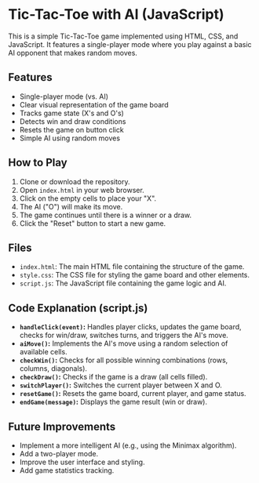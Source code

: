 # Tic-Tac-Toe with AI (JavaScript)

This is a simple Tic-Tac-Toe game implemented using HTML, CSS, and JavaScript. It features a single-player mode where you play against a basic AI opponent that makes random moves.

## Features

*   Single-player mode (vs. AI)
*   Clear visual representation of the game board
*   Tracks game state (X's and O's)
*   Detects win and draw conditions
*   Resets the game on button click
*   Simple AI using random moves

## How to Play

1.  Clone or download the repository.
2.  Open `index.html` in your web browser.
3.  Click on the empty cells to place your "X".
4.  The AI ("O") will make its move.
5.  The game continues until there is a winner or a draw.
6.  Click the "Reset" button to start a new game.

## Files

*   `index.html`: The main HTML file containing the structure of the game.
*   `style.css`: The CSS file for styling the game board and other elements.
*   `script.js`: The JavaScript file containing the game logic and AI.

## Code Explanation (script.js)

*   **`handleClick(event)`:** Handles player clicks, updates the game board, checks for win/draw, switches turns, and triggers the AI's move.
*   **`aiMove()`:** Implements the AI's move using a random selection of available cells.
*   **`checkWin()`:** Checks for all possible winning combinations (rows, columns, diagonals).
*   **`checkDraw()`:** Checks if the game is a draw (all cells filled).
*   **`switchPlayer()`:** Switches the current player between X and O.
*   **`resetGame()`:** Resets the game board, current player, and game status.
*   **`endGame(message)`:** Displays the game result (win or draw).

## Future Improvements

*   Implement a more intelligent AI (e.g., using the Minimax algorithm).
*   Add a two-player mode.
*   Improve the user interface and styling.
*   Add game statistics tracking.

